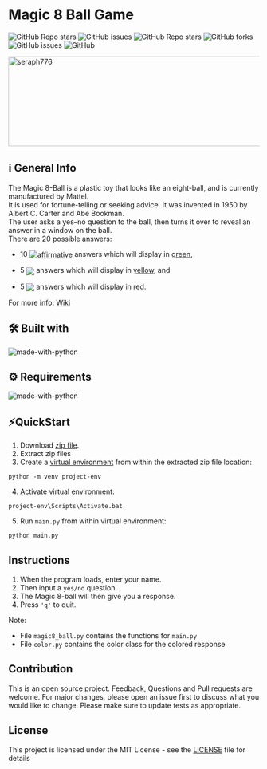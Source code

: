 # Magic 8 Ball Game

![GitHub Repo stars](https://img.shields.io/github/stars/seraph776/magic8_ball?style=for-the-badge)
![GitHub issues](https://img.shields.io/github/issues-raw/seraph776/magic8_ball?style=for-the-badge)
![GitHub Repo stars](https://img.shields.io/github/stars/seraph776/magic8_ball?style=for-the-badge)
![GitHub forks](https://img.shields.io/github/forks/seraph776/magic8_ball?style=for-the-badge)
![GitHub issues](https://img.shields.io/github/issues-raw/seraph776/magic8_ball?style=for-the-badge)
![GitHub](https://img.shields.io/github/license/seraph776/magic8_ball?style=for-the-badge)

<img align="center" src="https://camo.githubusercontent.com/f130b93f0d9a4697facd45ecbf46bef143b1bfae5bc939b7920891ec4878ead9/68747470733a2f2f636f6e74656e742e636f6465636164656d792e636f6d2f636f75727365732f6c6561726e2d6370702f636f6e646974696f6e616c732d616e642d6c6f6769632f6d616769633862616c6c2e676966" alt="seraph776" height="180" width="800" />

## ℹ️ General Info

The Magic 8-Ball is a plastic toy that looks like an eight-ball, and is currently manufactured by Mattel. <br>
It is used for fortune-telling or seeking advice. It was invented in 1950 by Albert C. Carter and Abe Bookman. <br>
The user asks a yes–no question to the ball, then turns it over to reveal an answer in a window on the ball.  <br>
There are 20 possible answers:

- 10 <a href="" target="blank"><img align="center" src="https://img.shields.io/badge/-Affirmative-green" alt="affirmative" /></a> answers which will display in <u>green</u>, 

- 5  <a href="" target="blank"><img align="center" src="https://img.shields.io/badge/-Non--Committal-yellow" /></a> answers which will display in <u>yellow</u>, and 

- 5  <a href="" target="blank"><img align="center" src="https://img.shields.io/badge/-Negative-red" /></a> answers which will display in <u>red</u>.

For more info: [Wiki](https://en.wikipedia.org/wiki/Magic_8-Ball)


## 🛠️ Built with

![made-with-python](https://img.shields.io/badge/Python-3.9.6-blue?logo=python&style=for-the-badge)


## ⚙️ Requirements
![made-with-python](https://img.shields.io/badge/Python-3.0+-blue?logo=python&style=for-the-badge)




## ⚡QuickStart
1. Download [zip file](https://github.com/seraph776/magic8_ball/archive/refs/heads/main.zip).
2. Extract zip files
3. Create a [virtual environment](https://docs.python.org/3/tutorial/venv.html) from within the extracted zip file location:
```
python -m venv project-env
```
4. Activate virtual environment:
```
project-env\Scripts\Activate.bat
```
5. Run `main.py` from within virtual environment:
```
python main.py
```

## Instructions

1. When the program loads, enter your name.
2. Then input a `yes/no` question.
3. The Magic 8-ball will then give you a response.
4. Press `'q'` to quit.    
 
Note: 
- File `magic8_ball.py` contains the functions for `main.py`
- File `color.py` contains the color class for the colored response

## Contribution
This is an open source project. Feedback, Questions and Pull requests are welcome. For major changes, 
please open an issue first to discuss what you would like to change. Please make sure to update tests as appropriate.
## License

This project is licensed under the MIT License - see the [LICENSE](https://raw.githubusercontent.com/seraph776/magic8_ball/main/LICENSE) file for details









